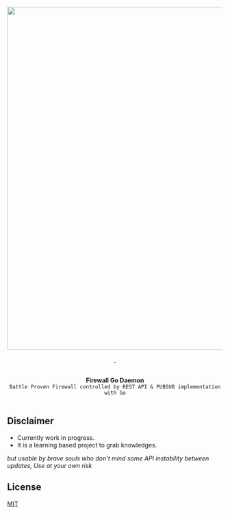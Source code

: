 <p align="center">
  <img width="800" src="https://user-images.githubusercontent.com/58973699/145937515-c8438450-4aa8-4653-88bf-f0a5e91e163d.png">  
</p>

<p align="center">
  <a href="LICENSE.md" target="_blank">
    <img src="https://badgen.net/badge/license/MIT/blue" alt="">
  </a>
  <a href="https://github.com/hnimminh/shield/releases" target="_blank">
    <img src="https://badgen.net/github/tag/hnimminh/shield" alt="">
  </a>
</p>

<p align="center">
  <br>
  <strong>Firewall Go Daemon</strong>
  <br>
  <code>Battle Proven Firewall controlled by REST API & PUBSUB implementation with Go</code>
  <br><br>
</p>


## Disclaimer
* Currently work in progress.
* It is a learning based project to grab knowledges.

*but usable by brave souls who don't mind some API instability between updates, Use at your own risk*

## License
[MIT](./LICENSE)
